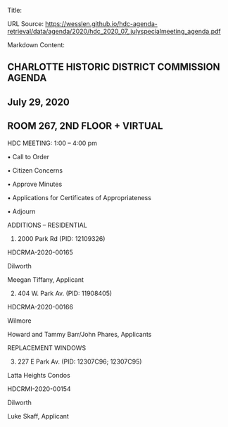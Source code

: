 Title: 

URL Source: https://wesslen.github.io/hdc-agenda-retrieval/data/agenda/2020/hdc_2020_07_julyspecialmeeting_agenda.pdf

Markdown Content:
## CHARLOTTE HISTORIC DISTRICT COMMISSION AGENDA 

## July 29, 2020 

## ROOM 267, 2ND FLOOR + VIRTUAL 

HDC MEETING: 1:00 – 4:00 pm 

• Call to Order 

• Citizen Concerns 

• Approve Minutes 

• Applications for Certificates of Appropriateness 

• Adjourn 

ADDITIONS – RESIDENTIAL 

1. 2000 Park Rd (PID: 12109326) 

HDCRMA-2020-00165 

Dilworth 

Meegan Tiffany, Applicant 

2. 404 W. Park Av. (PID: 11908405) 

HDCRMA-2020-00166 

Wilmore 

Howard and Tammy Barr/John Phares, Applicants 

REPLACEMENT WINDOWS 

3. 227 E Park Av. (PID: 12307C96; 12307C95) 

Latta Heights Condos 

HDCRMI-2020-00154 

Dilworth 

Luke Skaff, Applicant
